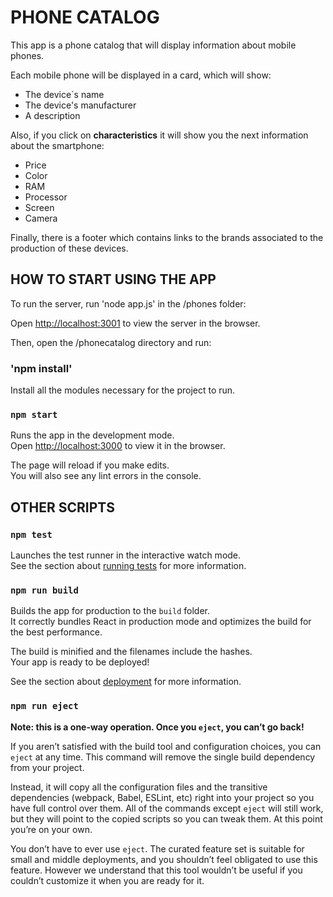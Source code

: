 # PHONE CATALOG

This app is a phone catalog that will display information about mobile phones.

Each mobile phone will be displayed in a card, which will show:

<ul>
<li>The device´s name</li>
<li>The device's manufacturer</li>
<li>A description</li>
</ul>

Also, if you click on <b>characteristics</b> it will show you the next information about the smartphone:

<ul>
<li>Price</li>
<li>Color</li>
<li>RAM</li>
<li>Processor</li>
<li>Screen</li>
<li>Camera</li>
</ul>

Finally, there is a footer which contains links to the brands associated to the production of these devices.

## HOW TO START USING THE APP

To run the server, run 'node app.js' in the /phones folder:

Open [http://localhost:3001](http://localhost:3001) to view the server in the browser.

Then, open the /phonecatalog directory and run:

### 'npm install'

Install all the modules necessary for the project to run.

### `npm start`

Runs the app in the development mode.\
Open [http://localhost:3000](http://localhost:3000) to view it in the browser.

The page will reload if you make edits.\
You will also see any lint errors in the console.

## OTHER SCRIPTS

### `npm test`

Launches the test runner in the interactive watch mode.\
See the section about [running tests](https://facebook.github.io/create-react-app/docs/running-tests) for more information.

### `npm run build`

Builds the app for production to the `build` folder.\
It correctly bundles React in production mode and optimizes the build for the best performance.

The build is minified and the filenames include the hashes.\
Your app is ready to be deployed!

See the section about [deployment](https://facebook.github.io/create-react-app/docs/deployment) for more information.

### `npm run eject`

**Note: this is a one-way operation. Once you `eject`, you can’t go back!**

If you aren’t satisfied with the build tool and configuration choices, you can `eject` at any time. This command will remove the single build dependency from your project.

Instead, it will copy all the configuration files and the transitive dependencies (webpack, Babel, ESLint, etc) right into your project so you have full control over them. All of the commands except `eject` will still work, but they will point to the copied scripts so you can tweak them. At this point you’re on your own.

You don’t have to ever use `eject`. The curated feature set is suitable for small and middle deployments, and you shouldn’t feel obligated to use this feature. However we understand that this tool wouldn’t be useful if you couldn’t customize it when you are ready for it.

